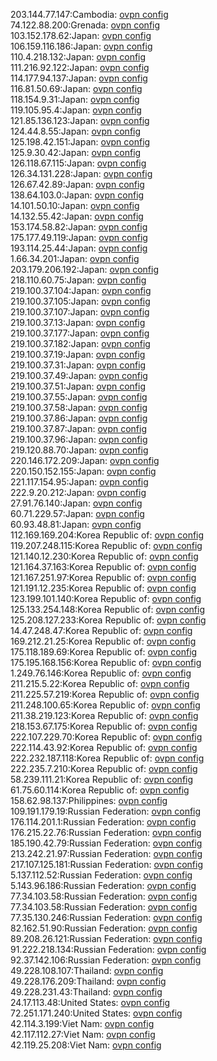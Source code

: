 203.144.77.147:Cambodia: [ovpn config](vpn/203_144_77_147.ovpn)  
74.122.88.200:Grenada: [ovpn config](vpn/74_122_88_200.ovpn)  
103.152.178.62:Japan: [ovpn config](vpn/103_152_178_62.ovpn)  
106.159.116.186:Japan: [ovpn config](vpn/106_159_116_186.ovpn)  
110.4.218.132:Japan: [ovpn config](vpn/110_4_218_132.ovpn)  
111.216.92.122:Japan: [ovpn config](vpn/111_216_92_122.ovpn)  
114.177.94.137:Japan: [ovpn config](vpn/114_177_94_137.ovpn)  
116.81.50.69:Japan: [ovpn config](vpn/116_81_50_69.ovpn)  
118.154.9.31:Japan: [ovpn config](vpn/118_154_9_31.ovpn)  
119.105.95.4:Japan: [ovpn config](vpn/119_105_95_4.ovpn)  
121.85.136.123:Japan: [ovpn config](vpn/121_85_136_123.ovpn)  
124.44.8.55:Japan: [ovpn config](vpn/124_44_8_55.ovpn)  
125.198.42.151:Japan: [ovpn config](vpn/125_198_42_151.ovpn)  
125.9.30.42:Japan: [ovpn config](vpn/125_9_30_42.ovpn)  
126.118.67.115:Japan: [ovpn config](vpn/126_118_67_115.ovpn)  
126.34.131.228:Japan: [ovpn config](vpn/126_34_131_228.ovpn)  
126.67.42.89:Japan: [ovpn config](vpn/126_67_42_89.ovpn)  
138.64.103.0:Japan: [ovpn config](vpn/138_64_103_0.ovpn)  
14.101.50.10:Japan: [ovpn config](vpn/14_101_50_10.ovpn)  
14.132.55.42:Japan: [ovpn config](vpn/14_132_55_42.ovpn)  
153.174.58.82:Japan: [ovpn config](vpn/153_174_58_82.ovpn)  
175.177.49.119:Japan: [ovpn config](vpn/175_177_49_119.ovpn)  
193.114.25.44:Japan: [ovpn config](vpn/193_114_25_44.ovpn)  
1.66.34.201:Japan: [ovpn config](vpn/1_66_34_201.ovpn)  
203.179.206.192:Japan: [ovpn config](vpn/203_179_206_192.ovpn)  
218.110.60.75:Japan: [ovpn config](vpn/218_110_60_75.ovpn)  
219.100.37.104:Japan: [ovpn config](vpn/219_100_37_104.ovpn)  
219.100.37.105:Japan: [ovpn config](vpn/219_100_37_105.ovpn)  
219.100.37.107:Japan: [ovpn config](vpn/219_100_37_107.ovpn)  
219.100.37.13:Japan: [ovpn config](vpn/219_100_37_13.ovpn)  
219.100.37.177:Japan: [ovpn config](vpn/219_100_37_177.ovpn)  
219.100.37.182:Japan: [ovpn config](vpn/219_100_37_182.ovpn)  
219.100.37.19:Japan: [ovpn config](vpn/219_100_37_19.ovpn)  
219.100.37.31:Japan: [ovpn config](vpn/219_100_37_31.ovpn)  
219.100.37.49:Japan: [ovpn config](vpn/219_100_37_49.ovpn)  
219.100.37.51:Japan: [ovpn config](vpn/219_100_37_51.ovpn)  
219.100.37.55:Japan: [ovpn config](vpn/219_100_37_55.ovpn)  
219.100.37.58:Japan: [ovpn config](vpn/219_100_37_58.ovpn)  
219.100.37.86:Japan: [ovpn config](vpn/219_100_37_86.ovpn)  
219.100.37.87:Japan: [ovpn config](vpn/219_100_37_87.ovpn)  
219.100.37.96:Japan: [ovpn config](vpn/219_100_37_96.ovpn)  
219.120.88.70:Japan: [ovpn config](vpn/219_120_88_70.ovpn)  
220.146.172.209:Japan: [ovpn config](vpn/220_146_172_209.ovpn)  
220.150.152.155:Japan: [ovpn config](vpn/220_150_152_155.ovpn)  
221.117.154.95:Japan: [ovpn config](vpn/221_117_154_95.ovpn)  
222.9.20.212:Japan: [ovpn config](vpn/222_9_20_212.ovpn)  
27.91.76.140:Japan: [ovpn config](vpn/27_91_76_140.ovpn)  
60.71.229.57:Japan: [ovpn config](vpn/60_71_229_57.ovpn)  
60.93.48.81:Japan: [ovpn config](vpn/60_93_48_81.ovpn)  
112.169.169.204:Korea Republic of: [ovpn config](vpn/112_169_169_204.ovpn)  
119.207.248.115:Korea Republic of: [ovpn config](vpn/119_207_248_115.ovpn)  
121.140.12.230:Korea Republic of: [ovpn config](vpn/121_140_12_230.ovpn)  
121.164.37.163:Korea Republic of: [ovpn config](vpn/121_164_37_163.ovpn)  
121.167.251.97:Korea Republic of: [ovpn config](vpn/121_167_251_97.ovpn)  
121.191.12.235:Korea Republic of: [ovpn config](vpn/121_191_12_235.ovpn)  
123.199.101.140:Korea Republic of: [ovpn config](vpn/123_199_101_140.ovpn)  
125.133.254.148:Korea Republic of: [ovpn config](vpn/125_133_254_148.ovpn)  
125.208.127.233:Korea Republic of: [ovpn config](vpn/125_208_127_233.ovpn)  
14.47.248.47:Korea Republic of: [ovpn config](vpn/14_47_248_47.ovpn)  
169.212.21.25:Korea Republic of: [ovpn config](vpn/169_212_21_25.ovpn)  
175.118.189.69:Korea Republic of: [ovpn config](vpn/175_118_189_69.ovpn)  
175.195.168.156:Korea Republic of: [ovpn config](vpn/175_195_168_156.ovpn)  
1.249.76.146:Korea Republic of: [ovpn config](vpn/1_249_76_146.ovpn)  
211.215.5.22:Korea Republic of: [ovpn config](vpn/211_215_5_22.ovpn)  
211.225.57.219:Korea Republic of: [ovpn config](vpn/211_225_57_219.ovpn)  
211.248.100.65:Korea Republic of: [ovpn config](vpn/211_248_100_65.ovpn)  
211.38.219.123:Korea Republic of: [ovpn config](vpn/211_38_219_123.ovpn)  
218.153.67.175:Korea Republic of: [ovpn config](vpn/218_153_67_175.ovpn)  
222.107.229.70:Korea Republic of: [ovpn config](vpn/222_107_229_70.ovpn)  
222.114.43.92:Korea Republic of: [ovpn config](vpn/222_114_43_92.ovpn)  
222.232.187.118:Korea Republic of: [ovpn config](vpn/222_232_187_118.ovpn)  
222.235.7.210:Korea Republic of: [ovpn config](vpn/222_235_7_210.ovpn)  
58.239.111.21:Korea Republic of: [ovpn config](vpn/58_239_111_21.ovpn)  
61.75.60.114:Korea Republic of: [ovpn config](vpn/61_75_60_114.ovpn)  
158.62.98.137:Philippines: [ovpn config](vpn/158_62_98_137.ovpn)  
109.191.179.19:Russian Federation: [ovpn config](vpn/109_191_179_19.ovpn)  
176.114.201.1:Russian Federation: [ovpn config](vpn/176_114_201_1.ovpn)  
176.215.22.76:Russian Federation: [ovpn config](vpn/176_215_22_76.ovpn)  
185.190.42.79:Russian Federation: [ovpn config](vpn/185_190_42_79.ovpn)  
213.242.21.97:Russian Federation: [ovpn config](vpn/213_242_21_97.ovpn)  
217.107.125.181:Russian Federation: [ovpn config](vpn/217_107_125_181.ovpn)  
5.137.112.52:Russian Federation: [ovpn config](vpn/5_137_112_52.ovpn)  
5.143.96.186:Russian Federation: [ovpn config](vpn/5_143_96_186.ovpn)  
77.34.103.58:Russian Federation: [ovpn config](vpn/77_34_103_58.ovpn)  
77.34.103.58:Russian Federation: [ovpn config](vpn/77_34_103_58.ovpn)  
77.35.130.246:Russian Federation: [ovpn config](vpn/77_35_130_246.ovpn)  
82.162.51.90:Russian Federation: [ovpn config](vpn/82_162_51_90.ovpn)  
89.208.26.121:Russian Federation: [ovpn config](vpn/89_208_26_121.ovpn)  
91.222.218.134:Russian Federation: [ovpn config](vpn/91_222_218_134.ovpn)  
92.37.142.106:Russian Federation: [ovpn config](vpn/92_37_142_106.ovpn)  
49.228.108.107:Thailand: [ovpn config](vpn/49_228_108_107.ovpn)  
49.228.176.209:Thailand: [ovpn config](vpn/49_228_176_209.ovpn)  
49.228.231.43:Thailand: [ovpn config](vpn/49_228_231_43.ovpn)  
24.17.113.48:United States: [ovpn config](vpn/24_17_113_48.ovpn)  
72.251.171.240:United States: [ovpn config](vpn/72_251_171_240.ovpn)  
42.114.3.199:Viet Nam: [ovpn config](vpn/42_114_3_199.ovpn)  
42.117.112.27:Viet Nam: [ovpn config](vpn/42_117_112_27.ovpn)  
42.119.25.208:Viet Nam: [ovpn config](vpn/42_119_25_208.ovpn)  
